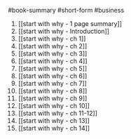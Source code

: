 #book-summary #short-form #business 
1. [[start with why - 1 page summary]]
2. [[start with why - Introduction]]
3. [[start with why - ch 1]]
4. [[start with why - ch 2]]
5. [[start with why - ch 3]]
6. [[start with why - ch 4]]
7. [[start with why - ch 5]]
8. [[start with why - ch 6]]
9. [[start with why - ch 7]]
10. [[start with why - ch 8]]
11. [[start with why - ch 9]]
12. [[start with why - ch 10]]
13. [[start with why - ch 11-12]]
14. [[start with why - ch 13]]
15. [[start with why - ch 14]]

